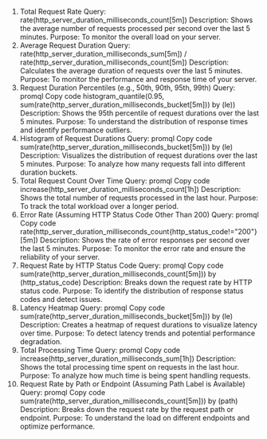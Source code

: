 1. Total Request Rate
Query: rate(http_server_duration_milliseconds_count[5m])
Description: Shows the average number of requests processed per second over the last 5 minutes.
Purpose: To monitor the overall load on your server.
2. Average Request Duration
Query: rate(http_server_duration_milliseconds_sum[5m]) / rate(http_server_duration_milliseconds_count[5m])
Description: Calculates the average duration of requests over the last 5 minutes.
Purpose: To monitor the performance and response time of your server.
3. Request Duration Percentiles (e.g., 50th, 90th, 95th, 99th)
Query:
promql
Copy code
histogram_quantile(0.95, sum(rate(http_server_duration_milliseconds_bucket[5m])) by (le))
Description: Shows the 95th percentile of request durations over the last 5 minutes.
Purpose: To understand the distribution of response times and identify performance outliers.
4. Histogram of Request Durations
Query:
promql
Copy code
sum(rate(http_server_duration_milliseconds_bucket[5m])) by (le)
Description: Visualizes the distribution of request durations over the last 5 minutes.
Purpose: To analyze how many requests fall into different duration buckets.
5. Total Request Count Over Time
Query:
promql
Copy code
increase(http_server_duration_milliseconds_count[1h])
Description: Shows the total number of requests processed in the last hour.
Purpose: To track the total workload over a longer period.
6. Error Rate (Assuming HTTP Status Code Other Than 200)
Query:
promql
Copy code
rate(http_server_duration_milliseconds_count{http_status_code!="200"}[5m])
Description: Shows the rate of error responses per second over the last 5 minutes.
Purpose: To monitor the error rate and ensure the reliability of your server.
7. Request Rate by HTTP Status Code
Query:
promql
Copy code
sum(rate(http_server_duration_milliseconds_count[5m])) by (http_status_code)
Description: Breaks down the request rate by HTTP status code.
Purpose: To identify the distribution of response status codes and detect issues.
8. Latency Heatmap
Query:
promql
Copy code
sum(rate(http_server_duration_milliseconds_bucket[5m])) by (le)
Description: Creates a heatmap of request durations to visualize latency over time.
Purpose: To detect latency trends and potential performance degradation.
9. Total Processing Time
Query:
promql
Copy code
increase(http_server_duration_milliseconds_sum[1h])
Description: Shows the total processing time spent on requests in the last hour.
Purpose: To analyze how much time is being spent handling requests.
10. Request Rate by Path or Endpoint (Assuming Path Label is Available)
Query:
promql
Copy code
sum(rate(http_server_duration_milliseconds_count[5m])) by (path)
Description: Breaks down the request rate by the request path or endpoint.
Purpose: To understand the load on different endpoints and optimize performance.
